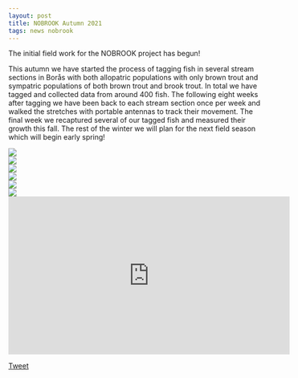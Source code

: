 ```yaml
---
layout: post
title: NOBROOK Autumn 2021
tags: news nobrook
---
```


The initial field work for the NOBROOK project has begun! 

 This autumn we have started the process of tagging fish in several stream sections in Borås with both allopatric populations with only brown trout and sympatric populations of both brown trout and brook trout. <!--more--> In total we have tagged and collected data from around 400 fish. The following eight weeks after tagging we have been back to each stream section once per week and walked the stretches with portable antennas to track their movement. The final week we recaptured several of our tagged fish and measured their growth this fall. The rest of the winter we will plan for the next field season which will begin early spring!


<div class="swiper">
  <div class="swiper-wrapper">
    <div class="swiper-slide">
      <img src="https://user-images.githubusercontent.com/96004332/146347814-b6e99ae3-b28d-4ec0-9d6e-e47db0aed1b9.jpg" />
    </div>
    <div class="swiper-slide">
      <img src="https://user-images.githubusercontent.com/96004332/146348127-2740c7bf-8b0c-4aa7-bc8f-b8c0e6f4d47e.jpg" />
    </div>
    <div class="swiper-slide">
      <img src="https://user-images.githubusercontent.com/96004332/146348210-cde94411-fcd3-4495-b3e9-59161a829fc1.jpg" />
    </div>
    <div class="swiper-slide">
      <img src="https://user-images.githubusercontent.com/96004332/146348665-374db8c8-c63d-4e91-8b97-53aa3b61e920.jpg" />
    </div>
    <div class="swiper-slide">
      <img src="https://user-images.githubusercontent.com/96004332/146348756-95e50468-5f98-4f35-a7a2-875f5277bee9.jpg" />
    </div>
    <div class="swiper-slide">
      <img src="https://user-images.githubusercontent.com/96004332/146349386-1a68302c-28f0-4890-91ec-f3913a2a532b.jpg" />
    </div>
  </div>
  <div class="swiper-button-prev"></div>
  <div class="swiper-button-next"></div>
  <div class="swiper-pagination"></div>
</div>


<iframe width="560" height="315" src="https://www.youtube.com/embed/33ojeSr5MmY" title="YouTube video player" frameborder="0" allow="accelerometer; autoplay; clipboard-write; encrypted-media; gyroscope; picture-in-picture" allowfullscreen></iframe>

<a href="https://twitter.com/share?ref_src=twsrc%5Etfw" class="twitter-share-button" data-show-count="false">Tweet</a><script async src="https://platform.twitter.com/widgets.js" charset="utf-8"></script>
